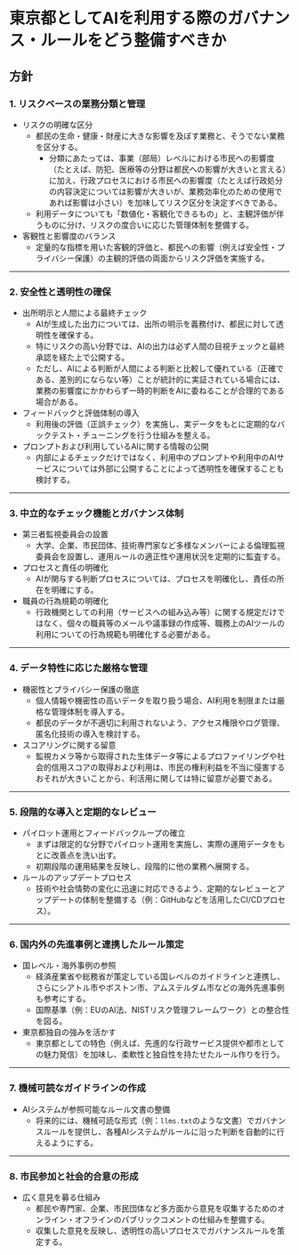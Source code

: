# 東京都としてAIを利用する際のガバナンス・ルールをどう整備すべきか

## 方針

### 1. リスクベースの業務分類と管理

- リスクの明確な区分
  - 都民の生命・健康・財産に大きな影響を及ぼす業務と、そうでない業務を区分する。
    - 分類にあたっては、事業（部局）レベルにおける市民への影響度（たとえば、防犯、医療等の分野は都民への影響が大きいと言える）に加え、行政プロセスにおける市民への影響度（たとえば行政処分の内容決定については影響が大きいが、業務効率化のための使用であれば影響は小さい）を加味してリスク区分を決定すべきである。
  - 利用データについても「数値化・客観化できるもの」と、主観評価が伴うものに分け、リスクの度合いに応じた管理体制を整備する。
- 客観性と影響度のバランス
  - 定量的な指標を用いた客観的評価と、都民への影響（例えば安全性・プライバシー保護）の主観的評価の両面からリスク評価を実施する。

------

### 2. 安全性と透明性の確保

- 出所明示と人間による最終チェック
  - AIが生成した出力については、出所の明示を義務付け、都民に対して透明性を確保する。
  - 特にリスクの高い分野では、AIの出力は必ず人間の目視チェックと最終承認を経た上で公開する。
  - ただし、AIによる判断が人間による判断と比較して優れている（正確である、差別的にならない等）ことが統計的に実証されている場合には、業務の影響度にかかわらず一時的判断をAIに委ねることが合理的である場合がある。
- フィードバックと評価体制の導入
  - 利用後の評価（正誤チェック）を実施し、実データをもとに定期的なバックテスト・チューニングを行う仕組みを整える。
- プロンプトおよび利用しているAIに関する情報の公開
  - 内部によるチェックだけではなく、利用中のプロンプトや利用中のAIサービスについては外部に公開することによって透明性を確保することも検討する。

------

### 3. 中立的なチェック機能とガバナンス体制

- 第三者監視委員会の設置
  - 大学、企業、市民団体、技術専門家など多様なメンバーによる倫理監視委員会を設置し、運用ルールの適正性や運用状況を定期的に監査する。
- プロセスと責任の明確化
  - AIが関与する判断プロセスについては、プロセスを明確化し、責任の所在を明確にする。
- 職員の行為規範の明確化
  - 行政機関としての利用（サービスへの組み込み等）に関する規定だけではなく、個々の職員等のメールや議事録の作成等、職務上のAIツールの利用についての行為規範も明確化する必要がある。

------

### 4. データ特性に応じた厳格な管理

- 機密性とプライバシー保護の徹底
  - 個人情報や機密性の高いデータを取り扱う場合、AI利用を制限または厳格な管理体制を導入する。
  - 都民のデータが不適切に利用されないよう、アクセス権限やログ管理、匿名化技術の導入を検討する。
- スコアリングに関する留意
  - 監視カメラ等から取得された生体データ等によるプロファイリングや社会的信用スコアの取得および利用は、市民の権利利益を不当に侵害するおそれが大きいことから、利活用に関しては特に留意が必要である。

------

### 5. 段階的な導入と定期的なレビュー

- パイロット運用とフィードバックループの確立
  - まずは限定的な分野でパイロット運用を実施し、実際の運用データをもとに改善点を洗い出す。
  - 初期段階の運用結果を反映し、段階的に他の業務へ展開する。
- ルールのアップデートプロセス
  - 技術や社会情勢の変化に迅速に対応できるよう、定期的なレビューとアップデートの体制を整備する（例：GitHubなどを活用したCI/CDプロセス）。

------

### 6. 国内外の先進事例と連携したルール策定

- 国レベル・海外事例の参照
  - 経済産業省や総務省が策定している国レベルのガイドラインと連携し、さらにシアトル市やボストン市、アムステルダム市などの海外先進事例も参考にする。
  - 国際基準（例：EUのAI法、NISTリスク管理フレームワーク）との整合性を図る。
- 東京都独自の強みを活かす
  - 東京都としての特色（例えば、先進的な行政サービス提供や都市としての魅力発信）を加味し、柔軟性と独自性を持たせたルール作りを行う。

------

### 7. 機械可読なガイドラインの作成

- AIシステムが参照可能なルール文書の整備
  - 将来的には、機械可読な形式（例：`llms.txt`のような文書）でガバナンスルールを提供し、各種AIシステムがルールに沿った判断を自動的に行えるようにする。

------

### 8. 市民参加と社会的合意の形成

- 広く意見を募る仕組み
  - 都民や専門家、企業、市民団体など多方面から意見を収集するためのオンライン・オフラインのパブリックコメントの仕組みを整備する。
  - 収集した意見を反映し、透明性の高いプロセスでガバナンスルールを策定する。
